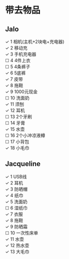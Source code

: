 # 带去物品
## Jalo
✓ 1 相机(主机+2块电+充电器) <br>
✓ 2 移动充<br>
✓ 3 手机充电器<br>
☐ 4 4件上衣<br>
☐ 5 4条裤子<br>
✓ 6 5底裤<br>
✓ 7 皮带<br>
✓ 8 拖鞋<br>
✓ 9 1000元现金<br>
☐ 10 洗面奶<br>
✓ 11 须刨<br>
✓ 12 耳机<br>
☐ 13 2个牙刷<br>
☐ 14 牙膏<br>
✓ 15 水壶<br>
☐ 16 2个小冲凉液樽<br>
☐ 17 小背包<br>
✓ 18 小毛巾<br>
## Jacqueline
✓ 1 USB线<br>
✓ 2 耳机<br>
✓ 3 防晒帽<br>
✓ 4 纸巾<br>
✓ 5 洗面奶<br>
☐ 6 湿纸巾<br>
✓ 7 衣服<br>
✓ 8 拖鞋<br>
✓ 9 防晒霜<br>
☐ 10 一次性床单<br>
✓ 11 水壶<br>
✓ 12 热水壶<br>
✓ 13 大毛巾<br>

